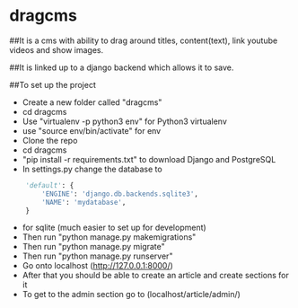 # dragcms

##It is a cms with ability to drag around titles, content(text), link youtube videos and show images.

##It is linked up to a django backend which allows it to save.

##To set up the project

* Create a new folder called "dragcms"
* cd dragcms
* Use "virtualenv -p python3 env" for Python3 virtualenv
* use "source env/bin/activate" for env
* Clone the repo
* cd dragcms
* "pip install -r requirements.txt" to download Django and PostgreSQL
* In settings.py change the database to
```python
    'default': {
        'ENGINE': 'django.db.backends.sqlite3',
        'NAME': 'mydatabase',
    }
```
* for sqlite (much easier to set up for development)
* Then run "python manage.py makemigrations"
* Then run "python manage.py migrate"
* Then run "python manage.py runserver"
* Go onto localhost (http://127.0.0.1:8000/)
* After that you should be able to create an article and create sections for it
* To get to the admin section go to (localhost/article/admin/)
